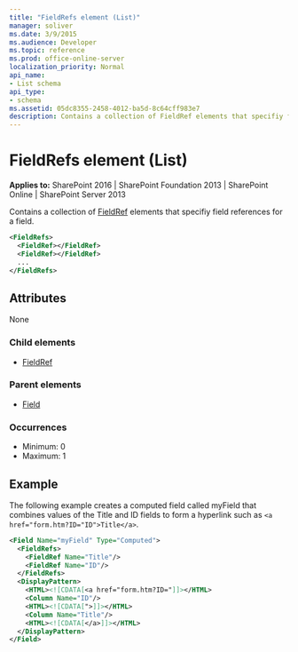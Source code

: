 ```yaml
---
title: "FieldRefs element (List)"
manager: soliver
ms.date: 3/9/2015
ms.audience: Developer
ms.topic: reference
ms.prod: office-online-server
localization_priority: Normal
api_name:
- List schema
api_type:
- schema
ms.assetid: 05dc8355-2458-4012-ba5d-8c64cff983e7
description: Contains a collection of FieldRef elements that specifiy field references for a field. 
---
```


# FieldRefs element (List)

**Applies to:** SharePoint 2016 | SharePoint Foundation 2013 | SharePoint Online | SharePoint Server 2013
  
Contains a collection of [FieldRef](fieldref-element-query.md) elements that specifiy field references for a field. 
  
```XML
<FieldRefs>
  <FieldRef></FieldRef>
  <FieldRef></FieldRef>
  ...
</FieldRefs>
```

## Attributes

None
   
### Child elements

- [FieldRef](fieldref-element-query.md)
   
### Parent elements

- [Field](field-element-list.md)
   
### Occurrences

- Minimum: 0 
- Maximum: 1 
   
## Example

The following example creates a computed field called myField that combines values of the Title and ID fields to form a hyperlink such as `<a href="form.htm?ID="ID">Title</a>`.
  
```XML
<Field Name="myField" Type="Computed">
  <FieldRefs>
    <FieldRef Name="Title"/>
    <FieldRef Name="ID"/>
  </FieldRefs>
  <DisplayPattern>
    <HTML><![CDATA[<a href="form.htm?ID="]]></HTML>
    <Column Name="ID"/>
    <HTML><![CDATA[">]]></HTML>
    <Column Name="Title"/>
    <HTML><![CDATA[</a>]]></HTML>
  </DisplayPattern>
</Field>
```

<br/>

